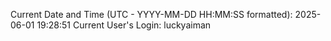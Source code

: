 Current Date and Time (UTC - YYYY-MM-DD HH:MM:SS formatted): 2025-06-01 19:28:51
Current User's Login: luckyaiman
